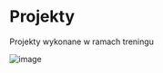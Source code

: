 # Projekty
Projekty wykonane w ramach treningu

![image](https://github.com/Emil6011/Projekty/assets/73350365/acc5ba43-e866-4d8f-8183-f99053b06358)
